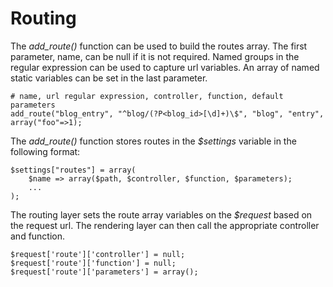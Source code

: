 
# Routing

The *add_route()* function can be used to build the routes array. The first parameter, name, can be null if it is not required. Named groups in the regular expression can be used to capture url variables. An array of named static variables can be set in the last parameter.

    # name, url regular expression, controller, function, default parameters
    add_route("blog_entry", "^blog/(?P<blog_id>[\d]+)\$", "blog", "entry", array("foo"=>1);

The *add_route()* function stores routes in the *$settings* variable in the following format:

    $settings["routes"] = array(
        $name => array($path, $controller, $function, $parameters);
        ...
    );

The routing layer sets the route array variables on the *$request* based on the request url. The rendering layer can then call the appropriate controller and function.

    $request['route']['controller'] = null;
    $request['route']['function'] = null;
    $request['route']['parameters'] = array();
